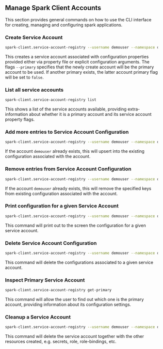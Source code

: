 ## Manage Spark Client Accounts

This section provides general commands on how to use the CLI interface for creating, managing and configuring spark applications.

### Create Service Account

```bash
spark-client.service-account-registry --username demouser --namespace demonamespace create --primary --properties-file /home/demouser/conf/spark-overrides.conf  --conf spark.app.name=demo-spark-app-overrides
```

This creates a service account associated with configuration properties provided either via property file or explicit 
configuration arguments. The flags `--primary` specifies that the newly create account will be the primary account to 
be used. If another primary exists, the latter account primary flag will be set to `false`.

### List all service accounts

```bash
spark-client.service-account-registry list
```

This shows a list of the service accounts available, providing extra-information about whether it is a primary account
and its service account property flags.

### Add more entries to Service Account Configuration

```bash
spark-client.service-account-registry --username demouser --namespace demonamespace add-config --properties-file /home/demouser/conf/spark-overrides.conf  --conf spark.app.name=demo-spark-app-overrides
```

If the account ```demouser``` already exists, this will upsert into the existing configuration associated with the account.

### Remove entries from Service Account Configuration

```bash
spark-client.service-account-registry --username demouser --namespace demonamespace remove-config  --conf conf.key1.to.remove --conf conf.key2.to.remove
```

If the account ```demouser``` already exists, this will remove the specified keys from existing configuration associated with the account.

### Print configuration for a given Service Account 

```bash
spark-client.service-account-registry --username demouser --namespace demonamespace get-config
```

This command will print out to the screen the configuration for a given service account. 

### Delete Service Account Configuration

```bash
spark-client.service-account-registry --username demouser --namespace demonamespace clear-config
```

This command will delete the configurations associated to a given service account. 

### Inspect Primary Service Account

```bash
spark-client.service-account-registry get-primary
```

This command will allow the user to find out which one is the primary account, providing information 
about its configuration settings. 

### Cleanup a Service Account

```bash
spark-client.service-account-registry --username demouser --namespace demonamespace delete
```

This command will delete the service account together with the other resources created, e.g. 
secrets, role, role-bindings, etc.